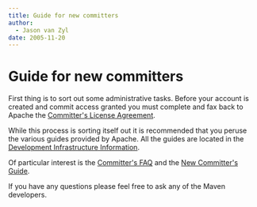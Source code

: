```yaml
---
title: Guide for new committers
author: 
  - Jason van Zyl
date: 2005-11-20
---
```


<!-- Licensed to the Apache Software Foundation (ASF) under one-->
<!-- or more contributor license agreements.  See the NOTICE file-->
<!-- distributed with this work for additional information-->
<!-- regarding copyright ownership.  The ASF licenses this file-->
<!-- to you under the Apache License, Version 2.0 (the-->
<!-- "License"); you may not use this file except in compliance-->
<!-- with the License.  You may obtain a copy of the License at-->
<!---->
<!--   http://www.apache.org/licenses/LICENSE-2.0-->
<!---->
<!-- Unless required by applicable law or agreed to in writing,-->
<!-- software distributed under the License is distributed on an-->
<!-- "AS IS" BASIS, WITHOUT WARRANTIES OR CONDITIONS OF ANY-->
<!-- KIND, either express or implied.  See the License for the-->
<!-- specific language governing permissions and limitations-->
<!-- under the License.-->
<!-- NOTE: For help with the syntax of this file, see:-->
<!-- http://maven.apache.org/doxia/references/apt-format.html-->
# Guide for new committers

First thing is to sort out some administrative tasks\. Before your account is created and commit access granted you must complete and fax back to Apache the [Committer&apos;s License Agreement](http://www\.apache\.org/licenses/\#clas)\.

While this process is sorting itself out it is recommended that you peruse the various guides provided by Apache\. All the guides are located in the [Development Infrastructure Information](http://www\.apache\.org/dev/)\.

Of particular interest is the [Committer&apos;s FAQ](http://www\.apache\.org/dev/committers\.html) and the [New Committer&apos;s Guide](http://www\.apache\.org/dev/new\-committers\-guide\.html)\.

If you have any questions please feel free to ask any of the Maven developers\.

